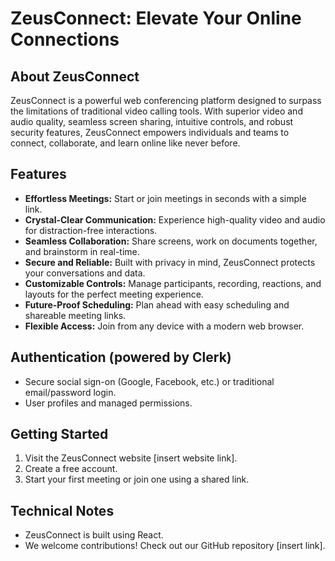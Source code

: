 # ZeusConnect: Elevate Your Online Connections

## About ZeusConnect

ZeusConnect is a powerful web conferencing platform designed to surpass the limitations of traditional video calling tools. With superior video and audio quality, seamless screen sharing, intuitive controls, and robust security features, ZeusConnect empowers individuals and teams to connect, collaborate, and learn online like never before.

## Features

- **Effortless Meetings:** Start or join meetings in seconds with a simple link.
- **Crystal-Clear Communication:** Experience high-quality video and audio for distraction-free interactions.
- **Seamless Collaboration:** Share screens, work on documents together, and brainstorm in real-time.
- **Secure and Reliable:** Built with privacy in mind, ZeusConnect protects your conversations and data.
- **Customizable Controls:** Manage participants, recording, reactions, and layouts for the perfect meeting experience.
- **Future-Proof Scheduling:** Plan ahead with easy scheduling and shareable meeting links.
- **Flexible Access:** Join from any device with a modern web browser.

## Authentication (powered by Clerk)

- Secure social sign-on (Google, Facebook, etc.) or traditional email/password login.
- User profiles and managed permissions.

## Getting Started

1. Visit the ZeusConnect website [insert website link].
2. Create a free account.
3. Start your first meeting or join one using a shared link.

## Technical Notes

- ZeusConnect is built using React.
- We welcome contributions! Check out our GitHub repository [insert link].
